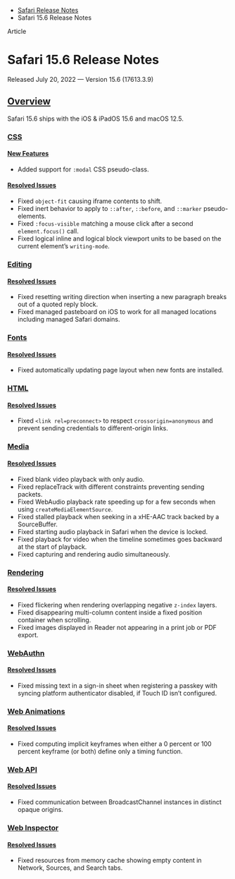 - [Safari Release Notes](https://developer.apple.com/documentation/safari-release-notes)
- Safari 15.6 Release Notes

Article

# Safari 15.6 Release Notes

Released July 20, 2022 — Version 15.6 (17613.3.9)

## [Overview](https://developer.apple.com/documentation/safari-release-notes/safari-15_6-release-notes#Overview)

Safari 15.6 ships with the iOS & iPadOS 15.6 and macOS 12.5.

### [CSS](https://developer.apple.com/documentation/safari-release-notes/safari-15_6-release-notes#CSS)

#### [New Features](https://developer.apple.com/documentation/safari-release-notes/safari-15_6-release-notes#New-Features)

- Added support for `:modal` CSS pseudo-class.

#### [Resolved Issues](https://developer.apple.com/documentation/safari-release-notes/safari-15_6-release-notes#Resolved-Issues)

- Fixed `object-fit` causing iframe contents to shift.
- Fixed inert behavior to apply to `::after`, `::before`, and `::marker` pseudo-elements.
- Fixed `:focus-visible` matching a mouse click after a second `element.focus()` call.
- Fixed logical inline and logical block viewport units to be based on the current element’s `writing-mode`.

### [Editing](https://developer.apple.com/documentation/safari-release-notes/safari-15_6-release-notes#Editing)

#### [Resolved Issues](https://developer.apple.com/documentation/safari-release-notes/safari-15_6-release-notes#Resolved-Issues)

- Fixed resetting writing direction when inserting a new paragraph breaks out of a quoted reply block.
- Fixed managed pasteboard on iOS to work for all managed locations including managed Safari domains.

### [Fonts](https://developer.apple.com/documentation/safari-release-notes/safari-15_6-release-notes#Fonts)

#### [Resolved Issues](https://developer.apple.com/documentation/safari-release-notes/safari-15_6-release-notes#Resolved-Issues)

- Fixed automatically updating page layout when new fonts are installed.

### [HTML](https://developer.apple.com/documentation/safari-release-notes/safari-15_6-release-notes#HTML)

#### [Resolved Issues](https://developer.apple.com/documentation/safari-release-notes/safari-15_6-release-notes#Resolved-Issues)

- Fixed `<link rel=preconnect>` to respect `crossorigin=anonymous` and prevent sending credentials to different-origin links.

### [Media](https://developer.apple.com/documentation/safari-release-notes/safari-15_6-release-notes#Media)

#### [Resolved Issues](https://developer.apple.com/documentation/safari-release-notes/safari-15_6-release-notes#Resolved-Issues)

- Fixed blank video playback with only audio.
- Fixed replaceTrack with different constraints preventing sending packets.
- Fixed WebAudio playback rate speeding up for a few seconds when using `createMediaElementSource`.
- Fixed stalled playback when seeking in a xHE-AAC track backed by a SourceBuffer.
- Fixed starting audio playback in Safari when the device is locked.
- Fixed playback for video when the timeline sometimes goes backward at the start of playback.
- Fixed capturing and rendering audio simultaneously.

### [Rendering](https://developer.apple.com/documentation/safari-release-notes/safari-15_6-release-notes#Rendering)

#### [Resolved Issues](https://developer.apple.com/documentation/safari-release-notes/safari-15_6-release-notes#Resolved-Issues)

- Fixed flickering when rendering overlapping negative `z-index` layers.
- Fixed disappearing multi-column content inside a fixed position container when scrolling.
- Fixed images displayed in Reader not appearing in a print job or PDF export.

### [WebAuthn](https://developer.apple.com/documentation/safari-release-notes/safari-15_6-release-notes#WebAuthn)

#### [Resolved Issues](https://developer.apple.com/documentation/safari-release-notes/safari-15_6-release-notes#Resolved-Issues)

- Fixed missing text in a sign-in sheet when registering a passkey with syncing platform authenticator disabled, if Touch ID isn’t configured.

### [Web Animations](https://developer.apple.com/documentation/safari-release-notes/safari-15_6-release-notes#Web-Animations)

#### [Resolved Issues](https://developer.apple.com/documentation/safari-release-notes/safari-15_6-release-notes#Resolved-Issues)

- Fixed computing implicit keyframes when either a 0 percent or 100 percent keyframe (or both) define only a timing function.

### [Web API](https://developer.apple.com/documentation/safari-release-notes/safari-15_6-release-notes#Web-API)

#### [Resolved Issues](https://developer.apple.com/documentation/safari-release-notes/safari-15_6-release-notes#Resolved-Issues)

- Fixed communication between BroadcastChannel instances in distinct opaque origins.

### [Web Inspector](https://developer.apple.com/documentation/safari-release-notes/safari-15_6-release-notes#Web-Inspector)

#### [Resolved Issues](https://developer.apple.com/documentation/safari-release-notes/safari-15_6-release-notes#Resolved-Issues)

- Fixed resources from memory cache showing empty content in Network, Sources, and Search tabs.
